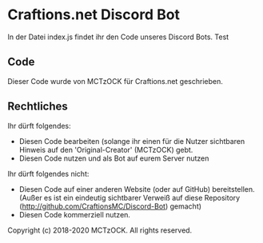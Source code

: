 # Craftions.net Discord Bot
In der Datei index.js findet ihr den Code unseres Discord Bots. Test

## Code
Dieser Code wurde von MCTzOCK für Craftions.net geschrieben.

## Rechtliches
Ihr dürft folgendes:
- Diesen Code bearbeiten (solange ihr einen für die Nutzer sichtbaren Hinweis auf den 'Original-Creator' (MCTzOCK) gebt.
- Diesen Code nutzen und als Bot auf eurem Server nutzen

Ihr dürft folgendes nicht:
- Diesen Code auf einer anderen Website (oder auf GitHub) bereitstellen. (Außer es ist ein eindeutig sichtbarer Verweiß auf diese Repository (http://github.com/CraftionsMC/Discord-Bot) gemacht)
- Diesen Code kommerziell nutzen.

Copyright (c) 2018-2020 MCTzOCK. All rights reserved.
